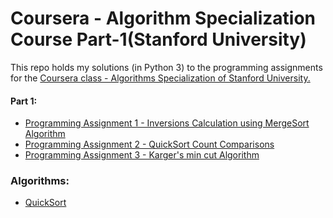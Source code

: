 # Coursera - Algorithm Specialization Course Part-1(Stanford University)

This repo holds my solutions (in Python 3) to the programming assignments for the [Coursera class - Algorithms Specialization of Stanford University.](https://www.coursera.org/learn/algorithms-divide-conquer/)

#### Part 1:

   * [Programming Assignment 1 - Inversions Calculation using MergeSort Algorithm](https://github.com/rjayswal-pythonista/Algorithms/tree/master/MergeSort)
   * [Programming Assignment 2 - QuickSort Count Comparisons](https://github.com/rjayswal-pythonista/Algorithms/tree/master/Quicksort_count_comparisons)
   * [Programming Assignment 3 - Karger's min cut Algorithm](https://github.com/rjayswal-pythonista/Algorithms/tree/master/karger_min_cut_algorithm)
   
 ### Algorithms:
 
  * [QuickSort](https://github.com/rjayswal-pythonista/Algorithms/tree/master/QuickSort)
